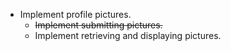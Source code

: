 * Implement profile pictures.
    * ~~Implement submitting pictures.~~
    * Implement retrieving and displaying pictures.